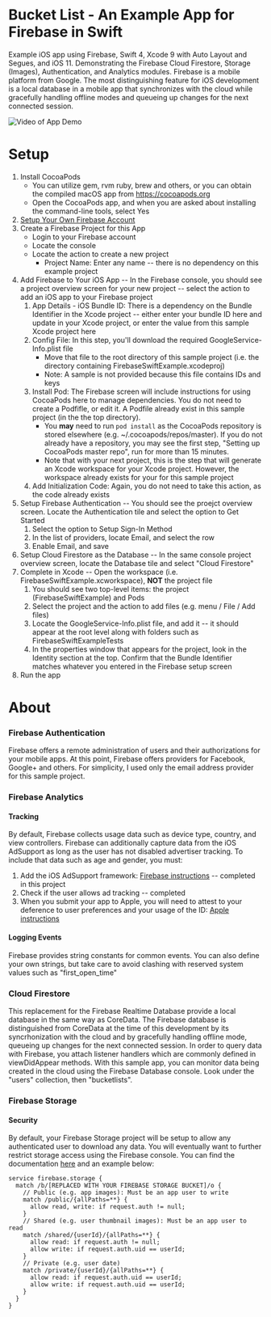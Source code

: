 # Bucket List - An Example App for Firebase in Swift
Example iOS app using Firebase, Swift 4, Xcode 9 with Auto Layout and Segues, and iOS 11. Demonstrating the Firebase Cloud Firestore, Storage (Images), Authentication, and Analytics modules. Firebase is a mobile platform from Google. The most distinguishing feature for iOS development is a local database in a mobile app that synchronizes with the cloud while gracefully handling offline modes and queueing up changes for the next connected session.

![Video of App Demo](https://raw.githubusercontent.com/jeffcollier/FirebaseSwiftExample/master/FirebaseSwiftExample/Images/FirebaseSwiftExampleSignIn.gif)

# Setup
1. Install CocoaPods
    * You can utilize gem, rvm ruby, brew and others, or you can obtain the compiled macOS app from https://cocoapods.org
    * Open the CocoaPods app, and when you are asked about installing the command-line tools, select Yes
2. [Setup Your Own Firebase Account](https://firebase.google.com)
3. Create a Firebase Project for this App
    * Login to your Firebase account
    * Locate the console
    * Locate the action to create a new project
        * Project Name: Enter any name -- there is no dependency on this example project
4. Add Firebase to Your iOS App -- In the Firebase console, you should see a project overview screen for your new project -- select the action to add an iOS app to your Firebase project
    1. App Details - iOS Bundle ID: There is a dependency on the Bundle Identifier in the Xcode project -- either enter your bundle ID here and update in your Xcode project, or enter the value from this sample Xcode project here
    2. Config File: In this step, you'll download the required GoogleService-Info.plist file
        * Move that file to the root directory of this sample project (i.e. the directory containing FirebaseSwiftExample.xcodeproj)
        * Note: A sample is not provided because this file contains IDs and keys
    3. Install Pod: The Firebase screen will include instructions for using CocoaPods here to manage dependencies. You do not need to create a Podfifle, or edit it. A Podfile already exist in this sample project (in the the top directory).
        * You **may** need to run ```pod install``` as the CocoaPods repository is stored elsewhere (e.g. ~/.cocoapods/repos/master). If you do not already have a repository, you may see the first step, "Setting up CocoaPods master repo", run for more than 15 minutes.
        * Note that with your next project, this is the step that will generate an Xcode workspace for your Xcode project. However, the workspace already exists for your for this sample project
    4. Add Initialization Code: Again, you do not need to take this action, as the code already exists
5. Setup Firebase Authentication -- You should see the proejct overview screen. Locate the Authentication tile and select the option to Get Started
    1. Select the option to Setup Sign-In Method
    2. In the list of providers, locate Email, and select the row
    3. Enable Email, and save
5. Setup Cloud Firestore as the Database -- In the same console project overview screen, locate the Database tile and select "Cloud Firestore"
6. Complete in Xcode -- Open the workspace (i.e. FirebaseSwiftExample.xcworkspace), **NOT** the project file
    1. You should see two top-level items: the project (FirebaseSwiftExample) and Pods
    2. Select the project and the action to add files (e.g. menu / File / Add files)
    3. Locate the GoogleService-Info.plist file, and add it -- it should appear at the root level along with folders such as FirebaseSwiftExampleTests
    4. In the properties window that appears for the project, look in the Identity section at the top. Confirm that the Bundle Identifier matches whatever you entered in the Firebase setup screen
7. Run the app

# About

### Firebase Authentication
Firebase offers a remote administration of users and their authorizations for your mobile apps. At this point, Firebase offers providers for Facebook, Google+ and others. For simplicity, I used only the email address provider for this sample project. 

### Firebase Analytics
#### Tracking
By default, Firebase collects usage data such as device type, country, and view controllers. Firebase can additionally capture data from the iOS AdSupport as long as the user has not disabled advertiser tracking. To include that data such as age and gender, you must:
1. Add the iOS AdSupport framework: [Firebase instructions](https://firebase.google.com/support/guides/analytics-adsupport) -- completed in this project
2. Check if the user allows ad tracking -- completed
3. When you submit your app to Apple, you will need to attest to your deference to user preferences and your usage of the ID: [Apple instructions](https://developer.apple.com/library/content/documentation/LanguagesUtilities/Conceptual/iTunesConnect_Guide/Chapters/SubmittingTheApp.html#//apple_ref/doc/uid/TP40011225-CH33-SW8)

#### Logging Events
Firebase provides string constants for common events. You can also define your own strings, but take care to avoid clashing with reserved system values such as "first_open_time"

### Cloud Firestore
This replacement for the Firebase Realtime Database provide a local database in the same way as CoreData. The Firebase database is distinguished from CoreData at the time of this development by its syncrhonization with the cloud and by gracefully handling offline mode, queueing up changes for the next connected session. In order to query data with Firebase, you attach listener  handlers which are commonly defined in viewDidAppear methods. With this sample app, you can monitor data being created in the cloud using the Firebase Database console. Look under the "users" collection, then "bucketlists".

### Firebase Storage

#### Security
By default, your Firebase Storage project will be setup to allow any authenticated user to download any data. You will eventually want to further restrict storage access using the Firebase console. You can find the documentation [here](https://firebase.google.com/docs/storage/security/user-security) and an example below:

```
service firebase.storage {
  match /b/[REPLACED WITH YOUR FIREBASE STORAGE BUCKET]/o {
    // Public (e.g. app images): Must be an app user to write
    match /public/{allPaths=**} {
      allow read, write: if request.auth != null;
    }
    // Shared (e.g. user thumbnail images): Must be an app user to read
    match /shared/{userId}/{allPaths=**} {
      allow read: if request.auth != null;
      allow write: if request.auth.uid == userId;
    }
    // Private (e.g. user date)
    match /private/{userId}/{allPaths=**} {
      allow read: if request.auth.uid == userId;
      allow write: if request.auth.uid == userId;
    }
  }
}
```

